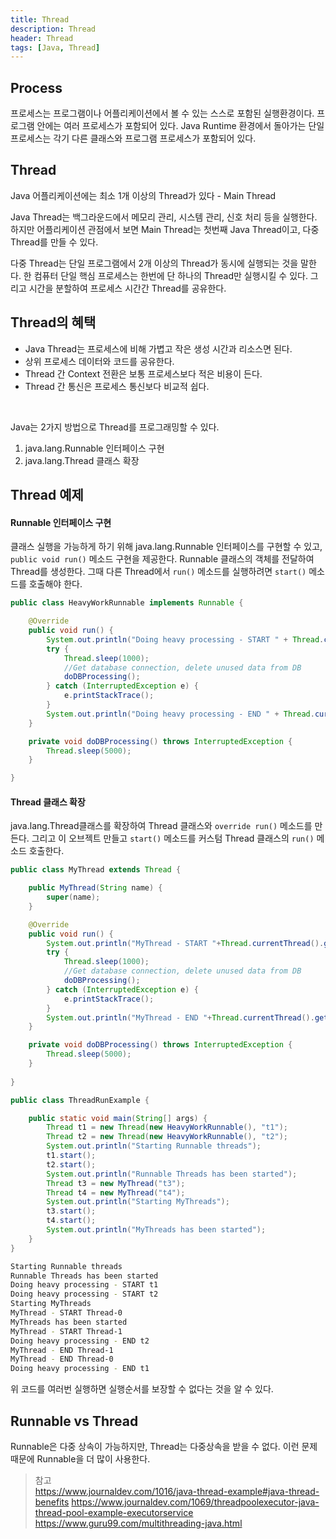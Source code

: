 ```yaml
---
title: Thread
description: Thread
header: Thread
tags: [Java, Thread]
---
```


## Process

프로세스는 프로그램이나 어플리케이션에서 볼 수 있는 스스로 포함된 실행환경이다.
프로그램 안에는 여러 프로세스가 포함되어 있다.
Java Runtime 환경에서 돌아가는 단일 프로세스는 각기 다른 클래스와 프로그램 프로세스가 포함되어 있다.

## Thread

Java 어플리케이션에는 최소 1개 이상의 Thread가 있다 - Main Thread

Java Thread는 백그라운드에서 메모리 관리, 시스템 관리, 신호 처리 등을 실행한다.
하지만 어플리케이션 관점에서 보면 Main Thread는 첫번째 Java Thread이고, 다중 Thread를 만들 수 있다.

다중 Thread는 단일 프로그램에서 2개 이상의 Thread가 동시에 실행되는 것을 말한다.
한 컴퓨터 단일 핵심 프로세스는 한번에 단 하나의 Thread만 실행시킬 수 있다. 
그리고 시간을 분할하여 프로세스 시간간 Thread를 공유한다.


## Thread의 혜택 

 - Java Thread는 프로세스에 비해 가볍고 작은 생성 시간과 리소스면 된다.
 - 상위 프로세스 데이터와 코드를 공유한다.
 - Thread 간 Context 전환은 보통 프로세스보다 적은 비용이 든다.
 - Thread 간 통신은 프로세스 통신보다 비교적 쉽다.

<br/>
 
Java는 2가지 방법으로 Thread를 프로그래밍할 수 있다.

1. java.lang.Runnable 인터페이스 구현
2. java.lang.Thread 클래스 확장


## Thread 예제

#### Runnable 인터페이스 구현

클래스 실행을 가능하게 하기 위해 java.lang.Runnable 인터페이스를 구현할 수 있고, `public void run()` 메소드 구현을 제공한다.
Runnable 클래스의 객체를 전달하여 Thread를 생성한다. 그때 다른 Thread에서 `run()` 메소드를 실행하려면 `start()` 메소드를 호출해야 한다. 

```java
public class HeavyWorkRunnable implements Runnable {

    @Override
    public void run() {
        System.out.println("Doing heavy processing - START " + Thread.currentThread().getName());
        try {
            Thread.sleep(1000);
            //Get database connection, delete unused data from DB
            doDBProcessing();
        } catch (InterruptedException e) {
            e.printStackTrace();
        }
        System.out.println("Doing heavy processing - END " + Thread.currentThread().getName());
    }

    private void doDBProcessing() throws InterruptedException {
        Thread.sleep(5000);
    }

}
```

#### Thread 클래스 확장

java.lang.Thread클래스를 확장하여 Thread 클래스와 `override run()` 메소드를 만든다.
그리고 이 오브젝트 만들고 `start()` 메소드를 커스텀 Thread 클래스의 `run()` 메소드 호출한다.

```java
public class MyThread extends Thread {

    public MyThread(String name) {
        super(name);
    }

    @Override
    public void run() {
        System.out.println("MyThread - START "+Thread.currentThread().getName());
        try {
            Thread.sleep(1000);
            //Get database connection, delete unused data from DB
            doDBProcessing();
        } catch (InterruptedException e) {
            e.printStackTrace();
        }
        System.out.println("MyThread - END "+Thread.currentThread().getName());
    }

    private void doDBProcessing() throws InterruptedException {
        Thread.sleep(5000);
    }
    
}
```

```java
public class ThreadRunExample {

    public static void main(String[] args) {
        Thread t1 = new Thread(new HeavyWorkRunnable(), "t1");
        Thread t2 = new Thread(new HeavyWorkRunnable(), "t2");
        System.out.println("Starting Runnable threads");
        t1.start();
        t2.start();
        System.out.println("Runnable Threads has been started");
        Thread t3 = new MyThread("t3");
        Thread t4 = new MyThread("t4");
        System.out.println("Starting MyThreads");
        t3.start();
        t4.start();
        System.out.println("MyThreads has been started");
    }
}
```

```bash
Starting Runnable threads
Runnable Threads has been started
Doing heavy processing - START t1
Doing heavy processing - START t2
Starting MyThreads
MyThread - START Thread-0
MyThreads has been started
MyThread - START Thread-1
Doing heavy processing - END t2
MyThread - END Thread-1
MyThread - END Thread-0
Doing heavy processing - END t1
```

위 코드를 여러번 실행하면 실행순서를 보장할 수 없다는 것을 알 수 있다.


## Runnable vs Thread

Runnable은 다중 상속이 가능하지만, Thread는 다중상속을 받을 수 없다.
이런 문제 때문에 Runnable을 더 많이 사용한다.


> 참고<br/>
> https://www.journaldev.com/1016/java-thread-example#java-thread-benefits
> https://www.journaldev.com/1069/threadpoolexecutor-java-thread-pool-example-executorservice
> https://www.guru99.com/multithreading-java.html